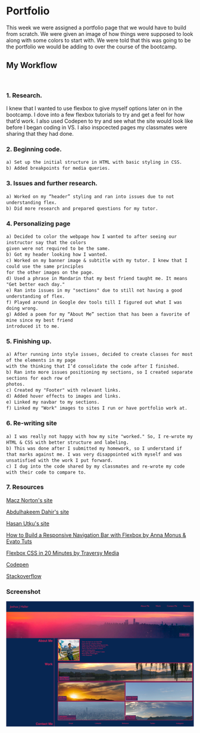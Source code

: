 # Portfolio
This week we were assigned a portfolio page that we would have to build from scratch. We were given an image of how things were supposed to look along with some colors to start with. We were told that this was going to be the portfolio we would be adding to over the course of the bootcamp. 

## My Workflow
<br>

### 1. Research.

I knew that I wanted to use flexbox to give myself options later on in the bootcamp. I dove into a few flexbox tutorials to try and get a feel for how that’d work. I also used Codepen to try and see what the site would look like before I began coding in VS. I also inspcected pages my classmates were sharing that they had done. 


### 2. Beginning code.
    a) Set up the initial structure in HTML with basic styling in CSS.
    b) Added breakpoints for media queries.

### 3. Issues and further research.
    a) Worked on my “header” styling and ran into issues due to not understanding flex.
    b) Did more research and prepared questions for my tutor. 

### 4. Personalizing page
    a) Decided to color the webpage how I wanted to after seeing our instructor say that the colors 
    given were not required to be the same. 
    b) Got my header looking how I wanted. 
    c) Worked on my banner image & subtitle with my tutor. I knew that I could use the same principles 
    for the other images on the page. 
    d) Used a phrase in Mandarin that my best friend taught me. It means "Get better each day." 
    e) Ran into issues in my "sections" due to still not having a good understanding of flex.
    f) Played around in Google dev tools till I figured out what I was doing wrong. 
    g) Added a poem for my “About Me” section that has been a favorite of mine since my best friend 
    introduced it to me. 

### 5. Finishing up.
    a) After running into style issues, decided to create classes for most of the elements in my page 
    with the thinking that I’d consolidate the code after I finished. 
    b) Ran into more issues positioning my sections, so I created separate sections for each row of 
    photos. 
    c) Created my "Footer" with relevant links.
    d) Added hover effects to images and links.
    e) Linked my navbar to my sections. 
    f) Linked my "Work" images to sites I run or have portfolio work at. 

### 6. Re-writing site
    a) I was really not happy with how my site "worked." So, I re-wrote my HTML & CSS with better structure and labeling. 
    b) This was done after I submitted my homework, so I understand if that marks against me. I was very disappointed with myself and was unsatisfied with the work I put forward.
    c) I dug into the code shared by my classmates and re-wrote my code with their code to compare to. 

### 7. Resources
[Macz Norton's site](https://macz-norton.github.io/responsive-portfolio/)

[Abdulhakeem Dahir's site](https://abdulhakeemdahir.github.io/Individual-Responsive-Online-Portfolio/)

[Hasan Utku's site](https://hhutku.github.io/portfolio/#about-me)

[How to Build a Responsive Navigation Bar with Flexbox by Anna Monus & Evato Tuts](https://webdesign.tutsplus.com/tutorials/how-to-build-a-responsive-navigation-bar-with-flexbox--cms-33535)

[Flexbox CSS in 20 Minutes by Traversy Media](https://www.youtube.com/watch?v=JJSoEo8JSnc)

[Codepen](https://codepen.io/trending)

[Stackoverflow](https://stackoverflow.com/)

### Screenshot 

![Image](./assets/images/ss-portfolio-2.jpg)